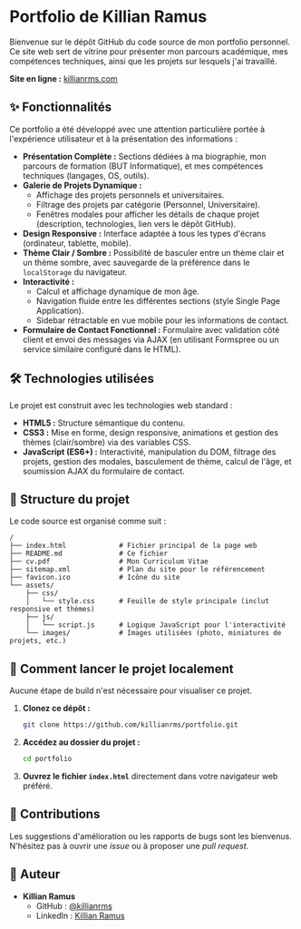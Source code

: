 # Portfolio de Killian Ramus

Bienvenue sur le dépôt GitHub du code source de mon portfolio personnel. Ce site web sert de vitrine pour présenter mon parcours académique, mes compétences techniques, ainsi que les projets sur lesquels j'ai travaillé.

**Site en ligne :** [killianrms.com](https://killianrms.com/)

## ✨ Fonctionnalités

Ce portfolio a été développé avec une attention particulière portée à l'expérience utilisateur et à la présentation des informations :

*   **Présentation Complète :** Sections dédiées à ma biographie, mon parcours de formation (BUT Informatique), et mes compétences techniques (langages, OS, outils).
*   **Galerie de Projets Dynamique :**
    *   Affichage des projets personnels et universitaires.
    *   Filtrage des projets par catégorie (Personnel, Universitaire).
    *   Fenêtres modales pour afficher les détails de chaque projet (description, technologies, lien vers le dépôt GitHub).
*   **Design Responsive :** Interface adaptée à tous les types d'écrans (ordinateur, tablette, mobile).
*   **Thème Clair / Sombre :** Possibilité de basculer entre un thème clair et un thème sombre, avec sauvegarde de la préférence dans le `localStorage` du navigateur.
*   **Interactivité :**
    *   Calcul et affichage dynamique de mon âge.
    *   Navigation fluide entre les différentes sections (style Single Page Application).
    *   Sidebar rétractable en vue mobile pour les informations de contact.
*   **Formulaire de Contact Fonctionnel :** Formulaire avec validation côté client et envoi des messages via AJAX (en utilisant Formspree ou un service similaire configuré dans le HTML).

## 🛠️ Technologies utilisées

Le projet est construit avec les technologies web standard :

*   **HTML5 :** Structure sémantique du contenu.
*   **CSS3 :** Mise en forme, design responsive, animations et gestion des thèmes (clair/sombre) via des variables CSS.
*   **JavaScript (ES6+) :** Interactivité, manipulation du DOM, filtrage des projets, gestion des modales, basculement de thème, calcul de l'âge, et soumission AJAX du formulaire de contact.

## 📂 Structure du projet

Le code source est organisé comme suit :

```
/
├── index.html             # Fichier principal de la page web
├── README.md              # Ce fichier
├── cv.pdf                 # Mon Curriculum Vitae
├── sitemap.xml            # Plan du site pour le référencement
├── favicon.ico            # Icône du site
└── assets/
    ├── css/
    │   └── style.css      # Feuille de style principale (inclut responsive et thèmes)
    ├── js/
    │   └── script.js      # Logique JavaScript pour l'interactivité
    └── images/            # Images utilisées (photo, miniatures de projets, etc.)
```

## 🚀 Comment lancer le projet localement

Aucune étape de build n'est nécessaire pour visualiser ce projet.

1.  **Clonez ce dépôt :**
    ```bash
    git clone https://github.com/killianrms/portfolio.git
    ```
2.  **Accédez au dossier du projet :**
    ```bash
    cd portfolio
    ```
3.  **Ouvrez le fichier `index.html`** directement dans votre navigateur web préféré.

## 🤝 Contributions

Les suggestions d'amélioration ou les rapports de bugs sont les bienvenus. N'hésitez pas à ouvrir une *issue* ou à proposer une *pull request*.

## 👤 Auteur

*   **Killian Ramus**
    *   GitHub : [@killianrms](https://github.com/killianrms)
    *   LinkedIn : [Killian Ramus](https://www.linkedin.com/in/killianrms/)
